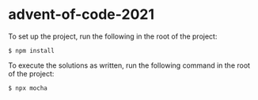 # advent-of-code-2021

To set up the project, run the following in the root of the project:

    $ npm install

To execute the solutions as written, run the following command in the root of the project:

    $ npx mocha